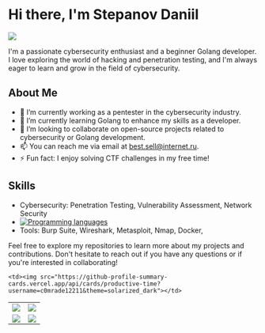 
# Hi there, I'm Stepanov Daniil  

![](https://github.com/blackcater/blackcater/raw/main/images/Hi.gif) 

I'm a passionate cybersecurity enthusiast and a beginner Golang developer. I love exploring the world of hacking and penetration testing, and I'm always eager to learn and grow in the field of cybersecurity.

## About Me

- 🔭 I’m currently working as a pentester in the cybersecurity industry.
- 🌱 I’m currently learning Golang to enhance my skills as a developer.
- 👯 I’m looking to collaborate on open-source projects related to cybersecurity or Golang development.
- 📫 You can reach me via email at [best.sell@internet.ru](mailto:best.sell@internet.ru).
- ⚡ Fun fact: I enjoy solving CTF challenges in my free time!

## Skills

- Cybersecurity: Penetration Testing, Vulnerability Assessment, Network Security  
- [![Programming languages](https://skillicons.dev/icons?i=golang,cpp,python,powershell,postgresql)](https://skillicons.dev)
- Tools: Burp Suite, Wireshark, Metasploit, Nmap, Docker, 


Feel free to explore my repositories to learn more about my projects and contributions. Don't hesitate to reach out if you have any questions or if you're interested in collaborating!





<table>
  <tr>
		<td><img src="https://github-profile-summary-cards.vercel.app/api/cards/stats?username=c0mrade12211&theme=solarized_dark"></td>
    <td><img src="https://github-profile-summary-cards.vercel.app/api/cards/profile-details?username=c0mrade12211&theme=solarized_dark"></td>

   
  </tr>
	<tr>
		<td><img src="https://github-profile-summary-cards.vercel.app/api/cards/most-commit-language?username=c0mrade12211&theme=solarized_dark"></td>
    <td><img src="https://github-profile-summary-cards.vercel.app/api/cards/repos-per-language?username=c0mrade12211&theme=solarized_dark"></td>
	</tr>
  <tr>
  
    <td><img src="https://github-profile-summary-cards.vercel.app/api/cards/productive-time?username=c0mrade12211&theme=solarized_dark"></td>
  </tr>
</table>
